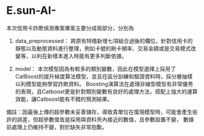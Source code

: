 # E.sun-AI-

本次信用卡詐欺偵測專案專案主要分成兩部分，分別為

1. data_preprocessed：
將原有特徵新增七項組合過後的欄位，針對信用卡的靜態以及動態資料進行整理，例如卡號的刷卡頻率、交易金額或是交易模式改變等，以利在新樣本進入時能有更多判斷依據。

2. model：
本次模型因為有較多的類別變數，因此在模型選擇上採用了CatBoost的提升梯度算法模型，並且在區分訓練和驗證資料時，採分層抽樣以利模型能夠學習詐欺資料。
Boosting演算法在處理非線型模型有非常優秀的表現，且Catboost更是針對類別變數有良好的處理方法，搭配上強大的運算效能，讓Catboost能有不錯的預測結果。

備註：因最後上傳的超參數未妥善儲存，導致貴單位在復現模型時，可能會產生些許的誤差，但超參數值皆是採用與資料夾內接近的數值，且參數設置不變，
數據前處理上仍維持不變，對於缺失非常抱歉。
